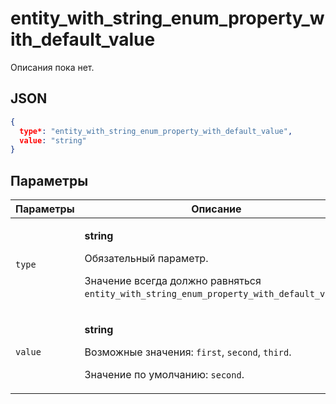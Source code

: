 # entity_with_string_enum_property_with_default_value
Описания пока нет.

## JSON
```json
{
  type*: "entity_with_string_enum_property_with_default_value",
  value: "string"
}
```

## Параметры
| Параметры | Описание |
| --- | --- |
| `type` | <p>**string**</p><p>Обязательный параметр.</p><p>Значение всегда должно равняться `entity_with_string_enum_property_with_default_value`.</p> |
| `value` | <p>**string**</p><p>Возможные значения: `first`, `second`, `third`.</p><p>Значение по умолчанию: `second`.</p> |
